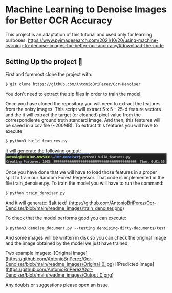 # Machine Learning to Denoise Images for Better OCR Accuracy

This project is an adaptation of this tutorial and used only for learning purposes: https://www.pyimagesearch.com/2021/10/20/using-machine-learning-to-denoise-images-for-better-ocr-accuracy/#download-the-code

## Setting Up the project 🚀

First and foremost clone the project with: 
```
$ git clone https://github.com/AntonioBriPerez/Ocr-Denoiser
```
You don't need to extract the zip files in order to train the model. 

Once you have cloned the repository you will need to extract the features from the noisy images. This script will extract 5 x 5 - 25-d feature vectors and the it will extract the target (or cleaned) pixel value from the correspondiente ground truth standard image. And then, this features will be saved in a csv file (~200MB). To extract this features you will have to execute: 
```
$ python3 build_features.py
```
It will generate the following output: 
![alt text](https://github.com/AntonioBriPerez/Ocr-Denoiser/blob/main/readme_images/extract_features.png)

Once you have done that we will have to load those features in a proper split to train our Random Forest Regressor. That code is implemented in the file train_denoiser.py. To train the model you will have to run the command:

```
$ python train_denoiser.py
```
And it will generate: 
![alt text] (https://github.com/AntonioBriPerez/Ocr-Denoiser/blob/main/readme_images/train_denoiser.png)

To check that the model performs good you can execute: 
```
$ python3 denoise_document.py --testing denoising-dirty-documents/test
```

And some images will be written in disk so you can check the original image and the image obtained by the model we just have trained. 

Two example images: 
![Original image] (https://github.com/AntonioBriPerez/Ocr-Denoiser/blob/main/readme_images/Original_0.jpg)
![Predicted image] (https://github.com/AntonioBriPerez/Ocr-Denoiser/blob/main/readme_images/Output_0.png)

Any doubts or suggestions please open an issue. 
